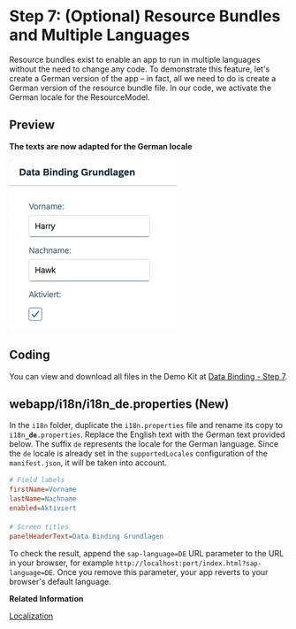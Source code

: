 <!-- loio4e593b44e78a431e8b21be6b3915fb55 -->

# Step 7: \(Optional\) Resource Bundles and Multiple Languages

Resource bundles exist to enable an app to run in multiple languages without the need to change any code. To demonstrate this feature, let's create a German version of the app – in fact, all we need to do is create a German version of the resource bundle file. In our code, we activate the German locale for the ResourceModel.



## Preview

  
  
**The texts are now adapted for the German locale**

![The graphic has an explanatory text](images/Tutorial_Data_Binding_Step_7_d96cdf9.png "The texts are now adapted for the German locale")



## Coding

You can view and download all files in the Demo Kit at [Data Binding - Step 7](https://ui5.sap.com/#/entity/sap.ui.core.tutorial.databinding/sample/sap.ui.core.tutorial.databinding.07).



<a name="loio4e593b44e78a431e8b21be6b3915fb55__section_stj_zdp_2mb"/>

## webapp/i18n/i18n\_de.properties \(New\)

In the `i18n` folder, duplicate the `i18n.properties` file and rename its copy to <code>i18n<b>_de</b>.properties</code>. Replace the English text with the German text provided below. The suffix `de` represents the locale for the German language. Since the `de` locale is already set in the `supportedLocales` configuration of the `manifest.json`, it will be taken into account.

```ini
# Field labels
firstName=Vorname
lastName=Nachname
enabled=Aktiviert

# Screen titles
panelHeaderText=Data Binding Grundlagen
```

To check the result, append the `sap-language=DE` URL parameter to the URL in your browser, for example `http://localhost:port/index.html?sap-language=DE`. Once you remove this parameter, your app reverts to your browser's default language.

**Related Information**  


[Localization](../04_Essentials/localization-91f217c.md "The framework concepts for text localization in OpenUI5 are aligned with the general concepts of the Java platform.")

